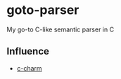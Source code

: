 # goto-parser
My go-to C-like semantic parser in C

## Influence

- [c-charm](https://github.com/gmdods/c-charm)
